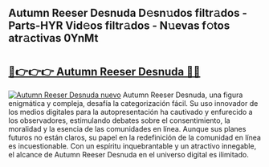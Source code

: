## Autumn Reeser Desnuda D𝚎sn𝚞dos filtr𝚊dos - Parts-HYR Vid𝚎os filtr𝚊dos - N𝚞evas f𝚘tos atr𝚊ctivas 0YnMt

# <h2><a href="http://mbdry4.tromn.icu/?c=Autumn+Reeser+Desnuda">🔗👉👉👉 Autumn Reeser Desnuda 🔗🔗</a></h2>

[![Autumn Reeser Desnuda nuevo](https://i.imgur.com/pEAQMta.gif)](http://mbdry4.tromn.icu/?c=Autumn+Reeser+Desnuda)
Autumn Reeser Desnuda, una figura enigmática y compleja, desafía la categorización fácil. Su uso innovador de los medios digitales para la autopresentación ha cautivado y enfurecido a los observadores, estimulando debates sobre el consentimiento, la moralidad y la esencia de las comunidades en línea. Aunque sus planes futuros no están claros, su papel en la redefinición de la comunidad en línea es incuestionable. Con un espíritu inquebrantable y un atractivo innegable, el alcance de Autumn Reeser Desnuda en el universo digital es ilimitado.
